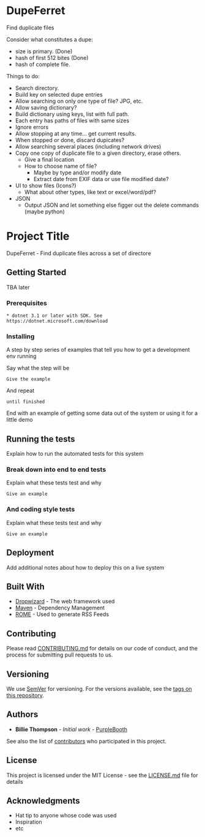# DupeFerret
Find duplicate files

Consider what constitutes a dupe:
* size is primary. (Done)
* hash of first 512 bites (Done)
* hash of complete file. 

Things to do:
* Search directory.
* Build key on selected dupe entries
* Allow searching on only one type of file? JPG, etc.
* Allow saving dictionary?
* Build dictionary using keys, list<string> with full path.
* Each entry has paths of files with same sizes
* Ignore errors 
* Allow stopping at any time... get current results.
* When stopped or done, discard dupicates?
* Allow searching several places (including network drives)
* Copy one copy of duplicate file to a given directory, erase others. 
  * Give a final location
  * How to choose name of file? 
    * Maybe by type and/or modify date
    * Extract date from EXIF data or use file modified date?
* UI to show files (Icons?) 
  * What about other types, like text or excel/word/pdf?
* JSON
  * Output JSON and let something else figger out the delete commands (maybe python)

# Project Title

DupeFerret - Find duplicate files across a set of directore

## Getting Started

TBA later

### Prerequisites

    * dotnet 3.1 or later with SDK. See https://dotnet.microsoft.com/download

### Installing

A step by step series of examples that tell you how to get a development env running

Say what the step will be

```
Give the example
```

And repeat

```
until finished
```

End with an example of getting some data out of the system or using it for a little demo

## Running the tests

Explain how to run the automated tests for this system

### Break down into end to end tests

Explain what these tests test and why

```
Give an example
```

### And coding style tests

Explain what these tests test and why

```
Give an example
```

## Deployment

Add additional notes about how to deploy this on a live system

## Built With

* [Dropwizard](http://www.dropwizard.io/1.0.2/docs/) - The web framework used
* [Maven](https://maven.apache.org/) - Dependency Management
* [ROME](https://rometools.github.io/rome/) - Used to generate RSS Feeds

## Contributing

Please read [CONTRIBUTING.md](https://gist.github.com/PurpleBooth/b24679402957c63ec426) for details on our code of conduct, and the process for submitting pull requests to us.

## Versioning

We use [SemVer](http://semver.org/) for versioning. For the versions available, see the [tags on this repository](https://github.com/your/project/tags). 

## Authors

* **Billie Thompson** - *Initial work* - [PurpleBooth](https://github.com/PurpleBooth)

See also the list of [contributors](https://github.com/your/project/contributors) who participated in this project.

## License

This project is licensed under the MIT License - see the [LICENSE.md](LICENSE.md) file for details

## Acknowledgments

* Hat tip to anyone whose code was used
* Inspiration
* etc
